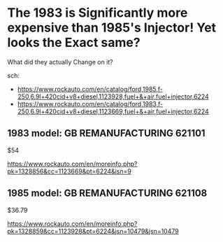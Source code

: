 # The 1983 is Significantly more expensive than 1985's Injector! Yet looks the Exact same?
What did they actually Change on it?

sch:
- https://www.rockauto.com/en/catalog/ford,1985,f-250,6.9l+420cid+v8+diesel,1123928,fuel+&+air,fuel+injector,6224
- https://www.rockauto.com/en/catalog/ford,1983,f-250,6.9l+420cid+v8+diesel,1123669,fuel+&+air,fuel+injector,6224

## 1983 model: GB REMANUFACTURING 621101
$54

https://www.rockauto.com/en/moreinfo.php?pk=1328856&cc=1123669&pt=6224&jsn=9

## 1985 model: GB REMANUFACTURING 621108
$36.79

https://www.rockauto.com/en/moreinfo.php?pk=1328859&cc=1123928&pt=6224&jsn=10479&jsn=10479
